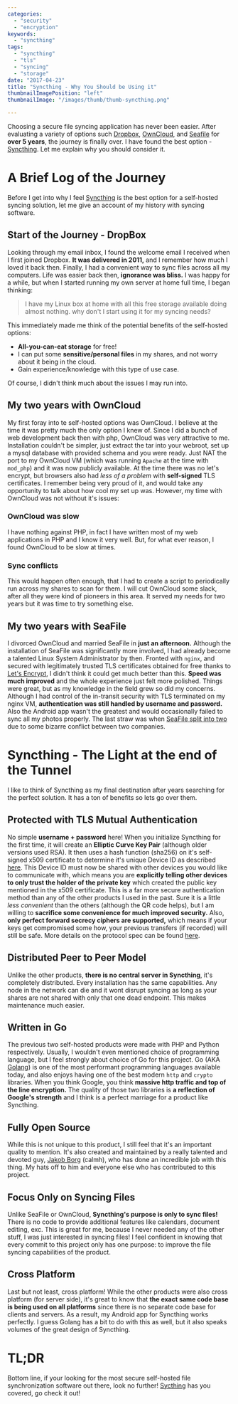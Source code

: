 ```yaml
---
categories:
  - "security"
  - "encryption"
keywords:
  - "syncthing"
tags:
  - "syncthing"
  - "tls"
  - "syncing"
  - "storage"
date: "2017-04-23"
title: "Syncthing - Why You Should be Using it"
thumbnailImagePosition: "left"
thumbnailImage: "/images/thumb/thumb-syncthing.png"

---
```


Choosing a secure file syncing application has never been easier. After evaluating a variety of options such [Dropbox](https://www.dropbox.com), [OwnCloud](https://owncloud.org/), and [Seafile](https://www.seafile.com) for **over 5 years**, the journey is finally over. I have found the best option - [Syncthing](https://syncthing.net). Let me explain why you should consider it.
<!--more-->

<!-- toc -->

# A Brief Log of the Journey
Before I get into why I feel [Syncthing](https://syncthing.net) is the best option for a self-hosted syncing solution, let me give an account of my history with syncing software.

## Start of the Journey - DropBox
Looking through my email inbox, I found the welcome email I received when I first joined Dropbox. **It was delivered in 2011,** and I remember how much I loved it back then. Finally, I had a convenient way to sync files across all my computers. Life was easier back then, **ignorance was bliss.** I was happy for a while, but when I started running my own server at home full time, I began thinking:

> I have my Linux box at home with all this free storage available doing almost nothing. why don't I start using it for my syncing needs?

This immediately made me think of the potential benefits of the self-hosted options:

- **All-you-can-eat storage** for free!
- I can put some **sensitive/personal files** in my shares, and not worry about it being in the cloud.
- Gain experience/knowledge with this type of use case.

Of course, I didn't think much about the issues I may run into.

## My two years with OwnCloud
My first foray into te self-hosted options was OwnCloud. I believe at the time it was pretty much the only option I knew of. Since I did a bunch of web development back then with php, OwnCloud was very attractive to me. Installation couldn't be simpler, just extract the tar into your webroot, set up a mysql database with provided schema and you were ready. Just NAT the port to my OwnCloud VM (which was running `Apache` at the time with `mod_php`) and it was now publicly available. At the time there was no let's encrypt, but browsers also had *less of a problem* with **self-signed** TLS certificates. I remember being very proud of it, and would take any opportunity to talk about how cool my set up was. However, my time with OwnCloud was not without it's issues:

### OwnCloud was slow
I have nothing against PHP, in fact I have written most of my web applications in PHP and I know it very well. But, for what ever reason, I found OwnCloud to be slow at times.

### Sync conflicts
This would happen often enough, that I had to create a script to periodically run across my shares to scan for them. I will cut OwnCloud some slack, after all they were kind of pioneers in this area. It served my needs for two years but it was time to try something else.

## My two years with SeaFile
I divorced OwnCloud and married SeaFile in **just an afternoon.** Although the installation of SeaFile was significantly more involved, I had already become a talented Linux System Administrator by then. Fronted with `nginx`, and secured with legitimately trusted TLS certificates obtained for free thanks to [Let's Encrypt](https://linuxctl.com/2016/05/lets-encrypt-muli-domain-across-unique-ips/), I didn't think it could get much better than this. **Speed was much improved** and the whole experience just felt more polished. Things were great, but as my knowledge in the field grew so did my concerns. Although I had control of the in-transit security with TLS terminated on my nginx VM, **authentication was still handled by username and password.** Also the Android app wasn't the greatest and would occasionally failed to sync all my photos properly. The last straw was when [SeaFile split into two](https://forum.syncwerk.com/t/reason-for-removing-statements-and-forum-thread-regarding-split-up-between-Syncwerk-gmbh-and-Syncwerk-ltd/5637/4) due to some bizarre conflict between two companies.

# Syncthing - The Light at the end of the Tunnel
I like to think of Syncthing as my final destination after years searching for the perfect solution. It has a ton of benefits so lets go over them.

## Protected with TLS Mutual Authentication
No simple **username + password** here! When you initialize Syncthing for the first time, it will create an **Elliptic Curve Key Pair** (although older versions used RSA). It then uses a hash function (sha256) on it's self-signed x509 certificate to determine it's unique Device ID as described [here](https://docs.syncthing.net/dev/device-ids.html). This Device ID must now be shared with other devices you would like to communicate with, which means you are **explicitly telling other devices to only trust the holder of the private key** which created the public key mentioned in the x509 certificate. This is a far more secure authentication method than any of the other products I used in the past. Sure it is a little *less convenient* than the others (although the QR code helps), but I am willing to **sacrifice some convenience for much improved security.** Also, **only perfect forward secrecy ciphers are supported,** which means if your keys get compromised some how, your previous transfers (if recorded) will still be safe. More details on the protocol spec can be found [here](https://docs.syncthing.net/specs/index.html).

## Distributed Peer to Peer Model
Unlike the other products, **there is no central server in Syncthing**, it's completely distributed. Every installation has the same capabilities. Any node in the network can die and it wont disrupt syncing as long as your shares are not shared with only that one dead endpoint. This makes maintenance much easier.

## Written in Go
The previous two self-hosted products were made with PHP and Python respectively. Usually, I wouldn't even mentioned choice of programming language, but I feel strongly about choice of Go for this project. Go (AKA [Golang](https://golang.org/)) is one of the most performant programming languages available today, and also enjoys having one of the best modern `http` and `crypto` libraries. When you think Google, you think **massive http traffic and top of the line encryption.** The quality of those two libraries is **a reflection of Google's strength** and I think is a perfect marriage for a product like Syncthing.

## Fully Open Source
While this is not unique to this product, I still feel that it's an important quality to mention. It's also created and maintained by a really talented and devoted guy, [Jakob Borg](https://github.com/calmh) (calmh), who has done an incredible job with this thing. My hats off to him and everyone else who has contributed to this project.

## Focus Only on Syncing Files
Unlike SeaFile or OwnCloud, **Syncthing's purpose is only to sync files!** There is no code to provide additional features like calendars, document editing, exc. This is great for me, because I never needed any of the other stuff, I was just interested in syncing files! I feel confident in knowing that every commit to this project only has one purpose: to improve the file syncing capabilities of the product.

## Cross Platform
Last but not least, cross platform! While the other products were also cross platform (for server side), it's great to know that **the exact same code base is being used on all platforms** since there is no separate code base for clients and servers. As a result, my Android app for Syncthing works perfectly. I guess Golang has a bit to do with this as well, but it also speaks volumes of the great design of Syncthing.

# TL;DR
Bottom line, if your looking for the most secure self-hosted file synchronization software out there, look no further! [Sycthing](https://syncthing.net) has you covered, go check it out!
